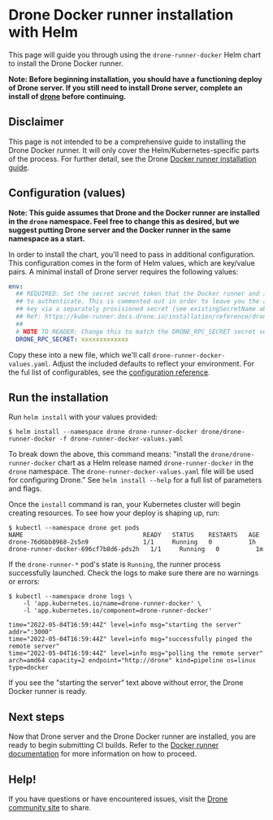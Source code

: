 # Drone Docker runner installation with Helm

This page will guide you through using the `drone-runner-docker` Helm chart to install the Drone Docker runner.

**Note: Before beginning installation, you should have a functioning deploy of Drone server. If you still need to install Drone server, complete an install of [drone](../../drone/README.md) before continuing.**

## Disclaimer

This page is not intended to be a comprehensive guide to installing the Drone Docker runner. It will only cover the Helm/Kubernetes-specific parts of the process. For further detail, see the Drone [Docker runner installation guide](https://docs.drone.io/runner/docker/overview/).

## Configuration (values)

**Note: This guide assumes that Drone and the Docker runner are installed in the `drone` namespace. Feel free to change this as desired, but we suggest putting Drone server and the Docker runner in the same namespace as a start.**

In order to install the chart, you'll need to pass in additional configuration. This configuration comes in the form of Helm values, which are key/value pairs. A minimal install of Drone server requires the following values:

```yaml
env:
  ## REQUIRED: Set the secret secret token that the Docker runner and its runners will use
  ## to authenticate. This is commented out in order to leave you the ability to set the
  ## key via a separately provisioned secret (see existingSecretName above).
  ## Ref: https://kube-runner.docs.drone.io/installation/reference/drone-rpc-secret/
  ##
  # NOTE TO READER: Change this to match the DRONE_RPC_SECRET secret set in your drone server configs. 
  DRONE_RPC_SECRET: xxxxxxxxxxxxx
``` 

Copy these into a new file, which we'll call `drone-runner-docker-values.yaml`. Adjust the included defaults to reflect your environment. For the ful list of configurables, see the [configuration reference](https://docs.drone.io/runner/docker/configuration/). 

## Run the installation

Run `helm install` with your values provided:

```console
$ helm install --namespace drone drone-runner-docker drone/drone-runner-docker -f drone-runner-docker-values.yaml
```

To break down the above, this command means: "install the `drone/drone-runner-docker` chart as a Helm release named `drone-runner-docker` in the `drone` namespace. The `drone-runner-docker-values.yaml` file will be used for configuring Drone." See `helm install --help` for a full list of parameters and flags.

Once the `install` command is ran, your Kubernetes cluster will begin creating resources. To see how your deploy is shaping up, run:

```console
$ kubectl --namespace drone get pods
NAME                                 READY   STATUS    RESTARTS   AGE
drone-76d6bb8968-2s5n9               1/1     Running   0          1h
drone-runner-docker-696cf7b8d6-pds2h   1/1     Running   0          1m
``` 

If the `drone-runner-*` pod's state is `Running`, the runner process successfully launched. Check the logs to make sure there are no warnings or errors:

```console
$ kubectl --namespace drone logs \
    -l 'app.kubernetes.io/name=drone-runner-docker' \
    -l 'app.kubernetes.io/component=drone-runner-docker'

time="2022-05-04T16:59:44Z" level=info msg="starting the server" addr=":3000"
time="2022-05-04T16:59:44Z" level=info msg="successfully pinged the remote server"
time="2022-05-04T16:59:44Z" level=info msg="polling the remote server" arch=amd64 capacity=2 endpoint="http://drone" kind=pipeline os=linux type=docker
```

If you see the "starting the server" text above without error, the Drone Docker runner is ready.

## Next steps

Now that Drone server and the Drone Docker runner are installed, you are ready to begin submitting CI builds. Refer to the [Docker runner documentation](https://docs.drone.io/pipeline/docker/overview/) for more information on how to proceed.

## Help! 

If you have questions or have encountered issues, visit the [Drone community site](https://community.harness.io/c/drone/14) to share.
